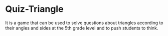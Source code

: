 # Quiz-Triangle
It is a game that can be used to solve questions about triangles according to their angles and sides at the 5th grade level and to push students to think.

